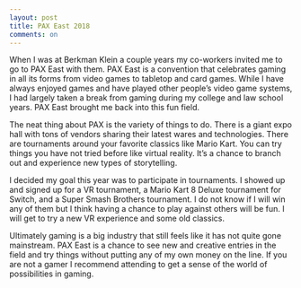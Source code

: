 ```yaml
---
layout: post
title: PAX East 2018
comments: on
---
```

When I was at Berkman Klein a couple years my co-workers invited me to go to PAX East with them. PAX East is a convention that celebrates gaming in all its forms from video games to tabletop and card games. While I have always enjoyed games and have played other people’s video game systems, I had largely taken a break from gaming during my college and law school years. PAX East brought me back into this fun field.

The neat thing about PAX is the variety of things to do. There is a giant expo hall with tons of vendors sharing their latest wares and technologies. There are tournaments around your favorite classics like Mario Kart. You can try things you have not tried before like virtual reality. It’s a chance to branch out and experience new types of storytelling.

I decided my goal this year was to participate in tournaments. I showed up and signed up for a VR tournament, a Mario Kart 8 Deluxe tournament for Switch, and a Super Smash Brothers tournament. I do not know if I will win any of them but I think having a chance to play against others will be fun. I will get to try a new VR experience and some old classics.

Ultimately gaming is a big industry that still feels like it has not quite gone mainstream. PAX East is a chance to see new and creative entries in the field and try things without putting any of my own money on the line. If you are not a gamer I recommend attending to get a sense of the world of possibilities in gaming.